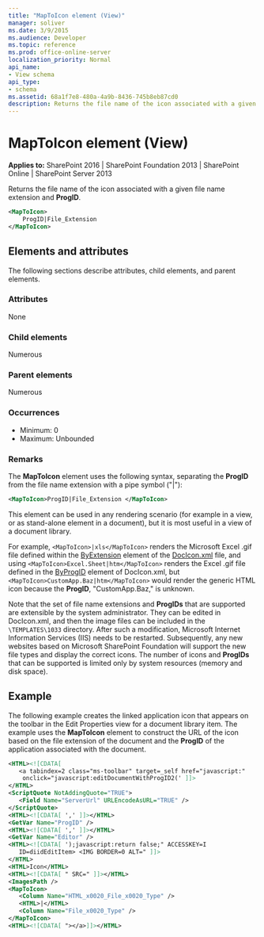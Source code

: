 ```yaml
---
title: "MapToIcon element (View)"
manager: soliver
ms.date: 3/9/2015
ms.audience: Developer
ms.topic: reference
ms.prod: office-online-server
localization_priority: Normal
api_name:
- View schema
api_type:
- schema
ms.assetid: 68a1f7e8-480a-4a9b-8436-745b8eb87cd0
description: Returns the file name of the icon associated with a given file name extension and ProgID.
---
```


# MapToIcon element (View)

**Applies to:** SharePoint 2016 | SharePoint Foundation 2013 | SharePoint Online | SharePoint Server 2013
  
Returns the file name of the icon associated with a given file name extension and **ProgID**.
  
```XML
<MapToIcon>
    ProgID|File_Extension
</MapToIcon>
```

## Elements and attributes

The following sections describe attributes, child elements, and parent elements.

### Attributes

None
   
### Child elements

Numerous 
   
### Parent elements

Numerous 
   
### Occurrences

- Minimum: 0
- Maximum: Unbounded
   
### Remarks

The **MapToIcon** element uses the following syntax, separating the **ProgID** from the file name extension with a pipe symbol ("|"): 
  
```XML
<MapToIcon>ProgID|File_Extension </MapToIcon>
```

This element can be used in any rendering scenario (for example in a view, or as stand-alone element in a document), but it is most useful in a view of a document library.
  
For example, `<MapToIcon>|xls</MapToIcon>` renders the Microsoft Excel .gif file defined within the [ByExtension](byextension-element-document-icons.md) element of the [DocIcon.xml](http://msdn.microsoft.com/library/ef6acad0-0a1a-457c-bc9b-ff1e368e59fb%28Office.15%29.aspx) file, and using `<MapToIcon>Excel.Sheet|htm</MapToIcon>` renders the Excel .gif file defined in the [ByProgID](byprogid-element-document-icons.md) element of DocIcon.xml, but `<MapToIcon>CustomApp.Baz|htm</MapToIcon>` would render the generic HTML icon because the **ProgID**, "CustomApp.Baz," is unknown.
  
Note that the set of file name extensions and **ProgIDs** that are supported are extensible by the system administrator. They can be edited in DocIcon.xml, and then the image files can be included in the  `\TEMPLATES\1033` directory. After such a modification, Microsoft Internet Information Services (IIS) needs to be restarted. Subsequently, any new websites based on Microsoft SharePoint Foundation will support the new file types and display the correct icons. The number of icons and **ProgIDs** that can be supported is limited only by system resources (memory and disk space). 
  
## Example

The following example creates the linked application icon that appears on the toolbar in the Edit Properties view for a document library item. The example uses the **MapToIcon** element to construct the URL of the icon based on the file extension of the document and the **ProgID** of the application associated with the document. 
  
```XML
<HTML><![CDATA[
   <a tabindex=2 class="ms-toolbar" target=_self href="javascript:" 
    onclick="javascript:editDocumentWithProgID2(' ]]>
</HTML>
<ScriptQuote NotAddingQuote="TRUE">
   <Field Name="ServerUrl" URLEncodeAsURL="TRUE" />
</ScriptQuote>
<HTML><![CDATA[ ',' ]]></HTML>
<GetVar Name="ProgID" />
<HTML><![CDATA[ ',' ]]></HTML>
<GetVar Name="Editor" />
<HTML><![CDATA[ ');javascript:return false;" ACCESSKEY=I 
   ID=diidEditItem> <IMG BORDER=0 ALT=" ]]>
</HTML>
<HTML>Icon</HTML>
<HTML><![CDATA[ " SRC=" ]]></HTML>
<ImagesPath />
<MapToIcon>
   <Column Name="HTML_x0020_File_x0020_Type" />
   <HTML>|</HTML>
   <Column Name="File_x0020_Type" />
</MapToIcon>
<HTML><![CDATA[ "></a>]]></HTML>
```

<br/>
